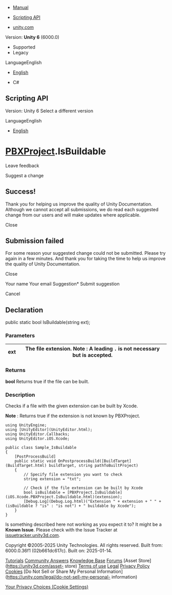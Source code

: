 [ ]()

  * [Manual](../Manual/index.html)
  * [Scripting API](../ScriptReference/index.html)

  * [unity.com](https://unity.com/)

Version: **Unity 6** (6000.0)

  * Supported
  * Legacy

LanguageEnglish

  * [English]()

  * C#

[ ](https://docs.unity3d.com)

## Scripting API

Version: Unity 6 Select a different version

LanguageEnglish

  * [English]()

#  [PBXProject](iOS.Xcode.PBXProject.html).IsBuildable

Leave feedback

Suggest a change

## Success!

Thank you for helping us improve the quality of Unity Documentation. Although
we cannot accept all submissions, we do read each suggested change from our
users and will make updates where applicable.

Close

## Submission failed

For some reason your suggested change could not be submitted. Please <a>try
again</a> in a few minutes. And thank you for taking the time to help us
improve the quality of Unity Documentation.

Close

Your name Your email Suggestion* Submit suggestion

Cancel

[ ]()

## Declaration

public static bool IsBuildable(string ext);

### Parameters

ext | The file extension. **Note** : A leading `.` is not necessary but is accepted.  
---|---  
  
### Returns

**bool** Returns true if the file can be built.

### Description

Checks if a file with the given extension can be built by Xcode.

**Note** : Returns true if the extension is not known by PBXProject.

    
    
    using UnityEngine;
    using [UnityEditor](UnityEditor.html);
    using UnityEditor.Callbacks;
    using UnityEditor.iOS.Xcode;  
      
    public class Sample_IsBuildable  
    {
        [PostProcessBuild]
        public static void OnPostprocessBuild([BuildTarget](BuildTarget.html) buildTarget, string pathToBuiltProject)
        {
            // Specify file extension you want to check
            string extension = "txt";  
      
            // Check if the file extension can be built by Xcode
            bool isBuildable = [PBXProject.IsBuildable](iOS.Xcode.PBXProject.IsBuildable.html)(extension);
            [Debug.Log](Debug.Log.html)("Extension " + extension + " " + (isBuildable ? "is" : "is not") + " buildable by Xcode");
        }
    }
    

Is something described here not working as you expect it to? It might be a
**Known Issue**. Please check with the Issue Tracker at
[issuetracker.unity3d.com](https://issuetracker.unity3d.com).

Copyright ©2005-2025 Unity Technologies. All rights reserved. Built from:
6000.0.36f1 (02b661dc617c). Built on: 2025-01-14.

[Tutorials](https://unity3d.com/learn) [Community
Answers](https://answers.unity3d.com) [Knowledge
Base](https://support.unity3d.com/hc/en-us)
[Forums](https://forum.unity3d.com) [Asset Store](https://unity3d.com/asset-
store) [Terms of use](https://docs.unity3d.com/Manual/TermsOfUse.html)
[Legal](https://unity.com/legal) [Privacy
Policy](https://unity.com/legal/privacy-policy)
[Cookies](https://unity.com/legal/cookie-policy) [Do Not Sell or Share My
Personal Information](https://unity.com/legal/do-not-sell-my-personal-
information)

[Your Privacy Choices (Cookie Settings)](javascript:void\(0\);)

